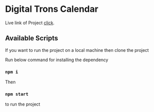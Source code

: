 # Digital Trons Calendar

Live link of Project [click](https://digital-trons-calendar.web.app/).

## Available Scripts

If you want to run the project on a local machine then clone the project

Run below command for installing the dependency

### `npm i`

Then
### `npm start`

to run the project
